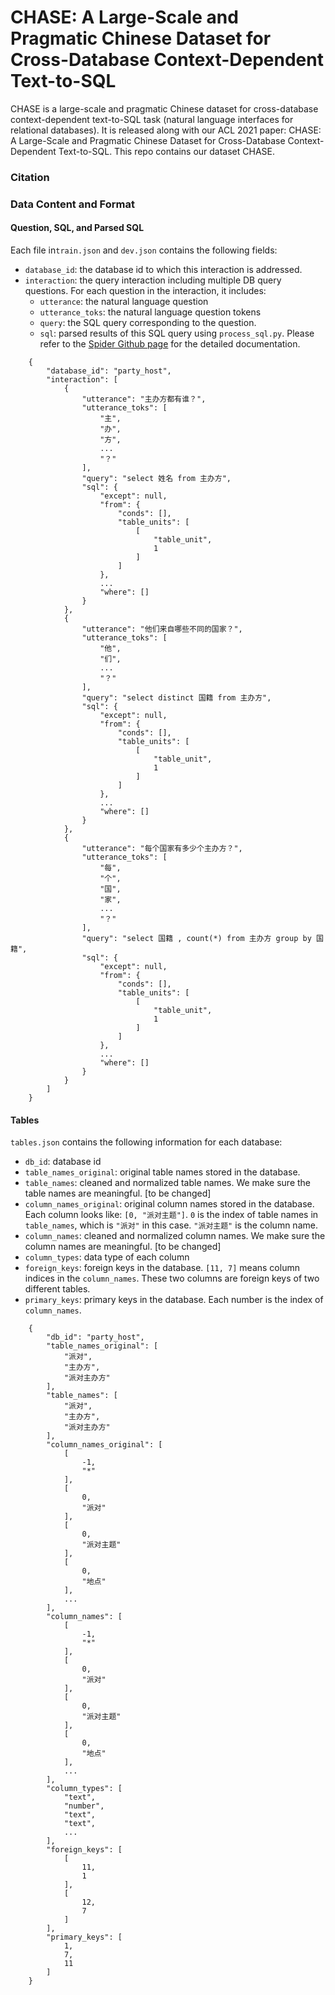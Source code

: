 # CHASE: A Large-Scale and Pragmatic Chinese Dataset for Cross-Database Context-Dependent Text-to-SQL

CHASE is a large-scale and pragmatic Chinese dataset for cross-database context-dependent text-to-SQL task (natural language interfaces for relational databases). It is released along with our ACL 2021 paper: CHASE: A Large-Scale and Pragmatic Chinese Dataset for Cross-Database Context-Dependent Text-to-SQL. This repo contains our dataset CHASE.

### Citation



### Data Content and Format

#### Question, SQL, and Parsed SQL

Each file in`train.json` and `dev.json` contains the following fields:
- `database_id`: the database id to which this interaction is addressed.
- `interaction`: the query interaction including multiple DB query questions. For each question in the interaction, it includes:
  - `utterance`: the natural language question
  - `utterance_toks`: the natural language question tokens
  - `query`: the SQL query corresponding to the question. 
  - `sql`: parsed results of this SQL query using `process_sql.py`. Please refer to the [Spider Github page](https://github.com/taoyds/spider) for the detailed documentation.

```
    {
        "database_id": "party_host",
        "interaction": [
            {
                "utterance": "主办方都有谁？",
                "utterance_toks": [
                    "主",
                    "办",
                    "方",
                    ...
                    "？"
                ],
                "query": "select 姓名 from 主办方",
                "sql": {
                    "except": null,
                    "from": {
                        "conds": [],
                        "table_units": [
                            [
                                "table_unit",
                                1
                            ]
                        ]
                    },
                    ...
                    "where": []
                }
            },
            {
                "utterance": "他们来自哪些不同的国家？",
                "utterance_toks": [
                    "他",
                    "们",
                    ...
                    "？"
                ],
                "query": "select distinct 国籍 from 主办方",
                "sql": {
                    "except": null,
                    "from": {
                        "conds": [],
                        "table_units": [
                            [
                                "table_unit",
                                1
                            ]
                        ]
                    },
                    ...
                    "where": []
                }
            },
            {
                "utterance": "每个国家有多少个主办方？",
                "utterance_toks": [
                    "每",
                    "个",
                    "国",
                    "家",
                    ...
                    "？"
                ],
                "query": "select 国籍 , count(*) from 主办方 group by 国籍",
                "sql": {
                    "except": null,
                    "from": {
                        "conds": [],
                        "table_units": [
                            [
                                "table_unit",
                                1
                            ]
                        ]
                    },
                    ...
                    "where": []
                }
            }
        ]
    }
```

#### Tables

`tables.json` contains the following information for each database:
- `db_id`: database id
- `table_names_original`: original table names stored in the database.
- `table_names`: cleaned and normalized table names. We make sure the table names are meaningful. [to be changed]
- `column_names_original`: original column names stored in the database. Each column looks like: `[0, "派对主题"]`. `0` is the index of table names in `table_names`, which is `"派对"` in this case. `"派对主题"` is the column name. 
- `column_names`: cleaned and normalized column names. We make sure the column names are meaningful. [to be changed]
- `column_types`: data type of each column
- `foreign_keys`: foreign keys in the database. `[11, 7]` means column indices in the `column_names`. These two columns are foreign keys of two different tables.
- `primary_keys`: primary keys in the database. Each number is the index of `column_names`.

```
    {
        "db_id": "party_host",
        "table_names_original": [
            "派对",
            "主办方",
            "派对主办方"
        ],
        "table_names": [
            "派对",
            "主办方",
            "派对主办方"
        ],
        "column_names_original": [
            [
                -1,
                "*"
            ],
            [
                0,
                "派对"
            ],
            [
                0,
                "派对主题"
            ],
            [
                0,
                "地点"
            ],
            ...
        ],
        "column_names": [
            [
                -1,
                "*"
            ],
            [
                0,
                "派对"
            ],
            [
                0,
                "派对主题"
            ],
            [
                0,
                "地点"
            ],
            ...
        ],
        "column_types": [
            "text",
            "number",
            "text",
            "text",
            ...
        ],
        "foreign_keys": [
            [
                11,
                1
            ],
            [
                12,
                7
            ]
        ],
        "primary_keys": [
            1,
            7,
            11
        ]
    }
```
